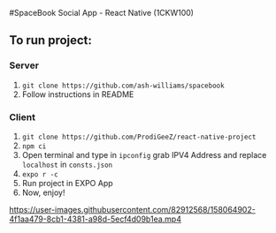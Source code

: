 #SpaceBook Social App - React Native (1CKW100)

## To run project:
 ### Server 
1. `git clone https://github.com/ash-williams/spacebook`
2. Follow instructions in README

### Client
1. `git clone https://github.com/ProdiGeeZ/react-native-project`
2. `npm ci`
3. Open terminal and type in `ipconfig` grab IPV4 Address and replace `localhost` in `consts.json` 
3. `expo r -c`
4. Run project in EXPO App
5. Now, enjoy! 


https://user-images.githubusercontent.com/82912568/158064902-4f1aa479-8cb1-4381-a98d-5ecf4d09b1ea.mp4

